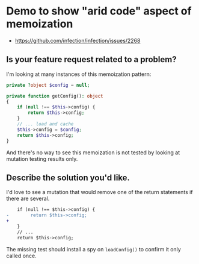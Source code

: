 # Demo to show "arid code" aspect of memoization

* https://github.com/infection/infection/issues/2268

## Is your feature request related to a problem?

I'm looking at many instances of this memoization pattern:

```php
private ?object $config = null;

private function getConfig(): object
{
    if (null !== $this->config) {
        return $this->config;
    }
    // ... load and cache
    $this->config = $config;
    return $this->config;
}
```
And there's no way to see this memoization is not tested by looking at mutation testing results only.

## Describe the solution you'd like.

I'd love to see a mutation that would remove one of the return statements if there are several.

```diff
    if (null !== $this->config) {
-        return $this->config;
+        
    }
    // ...
    return $this->config;
```

The missing test should install a spy on `loadConfig()` to confirm it only called once.

